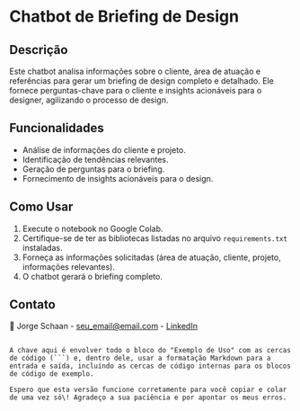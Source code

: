 # Chatbot de Briefing de Design

## Descrição

Este chatbot analisa informações sobre o cliente, área de atuação e referências para gerar um briefing de design completo e detalhado. Ele fornece perguntas-chave para o cliente e insights acionáveis para o designer, agilizando o processo de design.

## Funcionalidades

* Análise de informações do cliente e projeto.
* Identificação de tendências relevantes.
* Geração de perguntas para o briefing.
* Fornecimento de insights acionáveis para o design.

## Como Usar

1.  Execute o notebook no Google Colab.
2.  Certifique-se de ter as bibliotecas listadas no arquivo `requirements.txt` instaladas.
3.  Forneça as informações solicitadas (área de atuação, cliente, projeto, informações relevantes).
4.  O chatbot gerará o briefing completo.

## Contato

💛 Jorge Schaan - [seu\_email@email.com](mailto:schaan1@hotmail.com) - [LinkedIn](https://www.linkedin.com/in/jorge-schaan/)
```

A chave aqui é envolver todo o bloco do "Exemplo de Uso" com as cercas de código (```) e, dentro dele, usar a formatação Markdown para a entrada e saída, incluindo as cercas de código internas para os blocos de código de exemplo.

Espero que esta versão funcione corretamente para você copiar e colar de uma vez só\! Agradeço a sua paciência e por apontar os meus erros.
